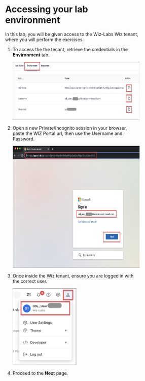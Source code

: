 <div style="margin-right: 50px; margin-left: 30px;">
 
# Accessing your lab environment

In this lab, you will be given access to the Wiz-Labs Wiz tenant, where you will perform the exercises. 
<br>

1. To access the the tenant, retrieve the credentials in the **Environment** tab.

   <p align="left">
       <img width="600" height="183" img src="img/env_creds.png"/>
        </p>
        
1. Open a new Private/Incognito session in your browser, paste the WIZ Portal url, then use the Username and Password.

    <p align="left">
       <img width="600" height="384" img src="img/login.png"/>
        </p>
        
1. Once inside the Wiz tenant, ensure you are logged in with the correct user.

    <p align="left">
       <img width="200" height="242" img src="img/wiz_user.png"/>
        </p>

1. Proceed to the **Next** page.

</div>

